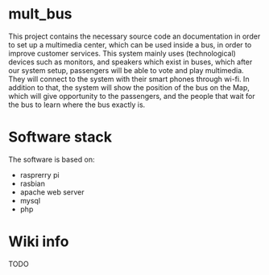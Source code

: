 # mult_bus

This project contains the necessary source code an documentation in order to set up a multimedia center, which can be used inside a bus, in order to improve customer services. This system mainly uses (technological) devices such as monitors, and speakers which exist in buses, which  after our system setup, passengers will be able to vote and play multimedia. They will connect to the system with their smart phones through wi-fi. In addition to that, the system will show the position of the bus on the Map, which will give opportunity to the passengers, and the people that wait for the bus to learn where the bus exactly is. 

# Software stack

The software is based on:
* rasprerry pi
* rasbian
* apache web server
* mysql
* php

# Wiki info

TODO
